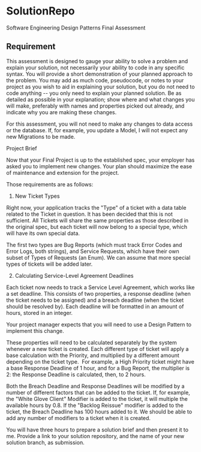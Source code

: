 # SolutionRepo
Software Engineering Design Patterns Final Assessment

## Requirement
This assessment is designed to gauge your ability to solve a problem and explain your solution, not necessarily your ability to code in any specific syntax. 
You will provide a short demonstration of your planned approach to the problem. 
You may add as much code, pseudocode, or notes to your project as you wish to aid in explaining your solution, 
but you do not need to code anything -- you only need to explain your planned solution. 
Be as detailed as possible in your explanation; show where and what changes you will make, 
preferably with names and properties picked out already, and indicate why you are making these changes.

For this assessment, you will not need to make any changes to data access or the database. If, for example, you update a Model, I will not expect any new Migrations to be made.

Project Brief

Now that your Final Project is up to the established spec, your employer has asked you to implement new changes. Your plan should maximize the ease of maintenance and extension for the project.

Those requirements are as follows:

1. New Ticket Types

Right now, your application tracks the "Type" of a ticket with a data table related to the Ticket in question. It has been decided that this is not sufficient. All Tickets will share the same properties as those described in the original spec,
but each ticket will now belong to a special type, which will have its own special data.

The first two types are Bug Reports (which must track Error Codes and Error Logs, both strings), and Service Requests, which have their own subset of Types of Requests (an Enum). We can assume that more special types of tickets will be added later.

2. Calculating Service-Level Agreement Deadlines 

Each ticket now needs to track a Service Level Agreement, which works like a set deadline. This consists of two properties, a response deadline (when the ticket needs to be assigned) 
and a breach deadline (when the ticket should be resolved by). Each deadline will be formatted in an amount of hours, stored in an integer.

Your project manager expects that you will need to use a Design Pattern to implement this change.

These properties will need to be calculated separately by the system whenever a new ticket is created. Each different type of ticket will apply a base calculation with the Priority, 
and multiplied by a different amount depending on the ticket type. 
For example, a High Priority ticket might have a base Response Deadline of 1 hour, and for a Bug Report, the multiplier is 2: the Response Deadline is calculated, then, to 2 hours.

Both the Breach Deadline and Response Deadlines will be modified by a number of different factors that can be added to the ticket.
 If, for example, the "White Glove Client" Modifier is added to the ticket, it will multiple the available hours by 0.8.
 If the "Backlog Reissue" modifier is added to the ticket, the Breach Deadline has 100 hours added to it.
 We should be able to add any number of modifiers to a ticket when it is created.



You will have three hours to prepare a solution brief and then present it to me. Provide a link to your solution repository, and the name of your new solution branch, as submission.
